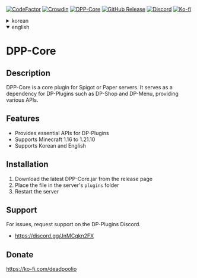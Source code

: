 [![CodeFactor](https://www.codefactor.io/repository/github/dp-plugins/dpp-core/badge)](https://www.codefactor.io/repository/github/dp-plugins/dpp-core)
[![Crowdin](https://badges.crowdin.net/dp-plugins/localized.svg)](https://crowdin.com/project/dp-plugins)
[![DPP-Core](https://github.com/DP-Plugins/DPP-Core/workflows/DPP-Core/badge.svg)](https://github.com/DP-Plugins/DPP-Core/actions?query=workflow:"DPP-Core")
[![GitHub Release](https://img.shields.io/github/v/release/DP-Plugins/DPP-Core?label=Release)](https://github.com/DP-Plugins/DPP-Core/releases)
[![Discord](https://img.shields.io/discord/1329803090865684564?logo=discord&color=7289DA&label=Discord)](https://discord.com/invite/JnMCqkn2FX)
[![Ko-fi](https://img.shields.io/badge/Support%20Us-Ko--fi-F16061)](https://ko-fi.com/deadpoolio)

<details>
	<summary>korean</summary>
	
# DPP-Core

## 설명

DPP-Core는 Spigot 또는 Paper 서버용 코어 플러그인입니다. DP-Shop, DP-Menu 등 DP-PLUGINS의 의존성으로 사용되며, 다양한 API를 제공합니다.

## 기능

- DP-PLUGINS를 위한 필수 API 제공
- Minecraft 1.16\~1.21.10 지원
- 한국어 및 영어 지원

## 설치

1. 릴리즈 페이지에서 최신 DPP-Core.jar 다운로드
2. 서버의 `plugins` 폴더에 파일 추가
3. 서버 재시작

## 지원

문제가 있을 경우 DP-Plugins Discord에서 지원 요청.
- https://discord.gg/JnMCqkn2FX

## 기부
https://ko-fi.com/deadpoolio
</details>

<details open>
	<summary>english</summary>
	
# DPP-Core

## Description

DPP-Core is a core plugin for Spigot or Paper servers. It serves as a dependency for DP-Plugins such as DP-Shop and DP-Menu, providing various APIs.

## Features

- Provides essential APIs for DP-Plugins
- Supports Minecraft 1.16 to 1.21.10
- Supports Korean and English

## Installation

1. Download the latest DPP-Core.jar from the release page
2. Place the file in the server's `plugins` folder
3. Restart the server

## Support

For issues, request support on the DP-Plugins Discord.
- https://discord.gg/JnMCqkn2FX

## Donate
https://ko-fi.com/deadpoolio
</details>
